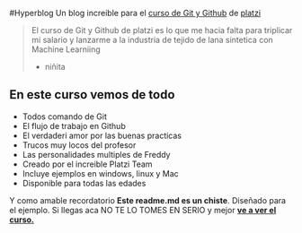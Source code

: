 #Hyperblog 
Un blog increible para el [curso de Git y Github](http://https://platzi.com/cursos/git-github/ "curso de Git y Github") de [platzi](http://www.platzi.com "platzi")
> El curso de Git y Github de platzi es lo que me hacia falta para triplicar mi salario y lanzarme a la industria de tejido de lana sintetica con Machine Learniing
>- niñita

## En este curso vemos de todo
* Todos comando de Git
* El flujo de trabajo en Github
* El verdaderi amor por las buenas practicas
* Trucos muy locos del profesor
* Las personalidades multiples de Freddy
* Creado por el increible Platzi Team
* Incluye ejemplos en windows, linux y Mac
* Disponible para todas las edades

Y como amable recordatorio **Este readme.md es un chiste**. Diseñado para el ejemplo. Si llegas aca NO TE LO TOMES EN SERIO y mejor [**ve a ver el curso.**](http://https://platzi.com/cursos/git-github/ "ve a ver el curso.")
